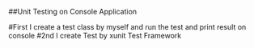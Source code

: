 ##Unit Testing on Console Application

#First I create a test class by myself and run the test and print result on console 
#2nd I create Test by xunit Test Framework
